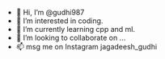 - 👋 Hi, I’m @gudhi987
- 👀 I’m interested in coding. 
- 🌱 I’m currently learning cpp and ml. 
- 💞️ I’m looking to collaborate on ...
- 📫 msg me on Instagram jagadeesh_gudhi

<!---
gudhi987/gudhi987 is a ✨ special ✨ repository because its `README.md` (this file) appears on your GitHub profile.
You can click the Preview link to take a look at your changes.
--->
